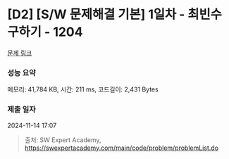 # [D2] [S/W 문제해결 기본] 1일차 - 최빈수 구하기 - 1204 

[문제 링크](https://swexpertacademy.com/main/code/problem/problemDetail.do?contestProbId=AV13zo1KAAACFAYh) 

### 성능 요약

메모리: 41,784 KB, 시간: 211 ms, 코드길이: 2,431 Bytes

### 제출 일자

2024-11-14 17:07



> 출처: SW Expert Academy, https://swexpertacademy.com/main/code/problem/problemList.do